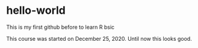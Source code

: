 # hello-world
This is my first github before to learn R bsic

This course was started on December 25, 2020. Until now this looks good.

